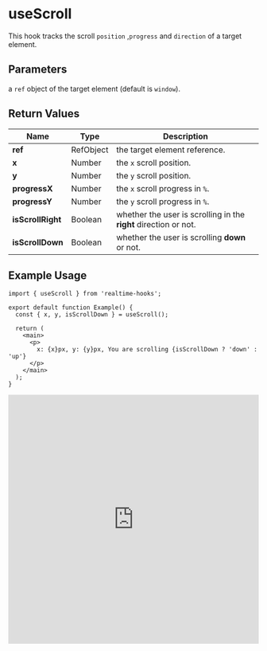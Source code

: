 # useScroll

This hook tracks the scroll `position` ,`progress` and `direction` of a target element.

## Parameters

a `ref` object of the target element (default is `window`).

## Return Values

| Name              | Type      | Description                                                      |
| ----------------- | --------- | ---------------------------------------------------------------- |
| **ref**           | RefObject | the target element reference.                                    |
| **x**             | Number    | the `x` scroll position.                                         |
| **y**             | Number    | the `y` scroll position.                                         |
| **progressX**     | Number    | the `x` scroll progress in `%`.                                  |
| **progressY**     | Number    | the `y` scroll progress in `%`.                                  |
| **isScrollRight** | Boolean   | whether the user is scrolling in the **right** direction or not. |
| **isScrollDown**  | Boolean   | whether the user is scrolling **down** or not.                   |

## Example Usage

```tsx
import { useScroll } from 'realtime-hooks';

export default function Example() {
  const { x, y, isScrollDown } = useScroll();

  return (
    <main>
      <p>
        x: {x}px, y: {y}px, You are scrolling {isScrollDown ? 'down' : 'up'}
      </p>
    </main>
  );
}
```

<iframe src="https://codesandbox.io/embed/usescroll-6ffxw8?fontsize=14&hidenavigation=1&module=%2Fsrc%2FComponent.tsx&theme=dark" style="width:100%; height:500px; border:0; overflow:hidden;" title="useScroll" allow="accelerometer; ambient-light-sensor; camera; encrypted-media; geolocation; gyroscope; hid; microphone; midi; payment; usb; vr; xr-spatial-tracking" sandbox="allow-forms allow-modals allow-popups allow-presentation allow-same-origin allow-scripts"></iframe>
